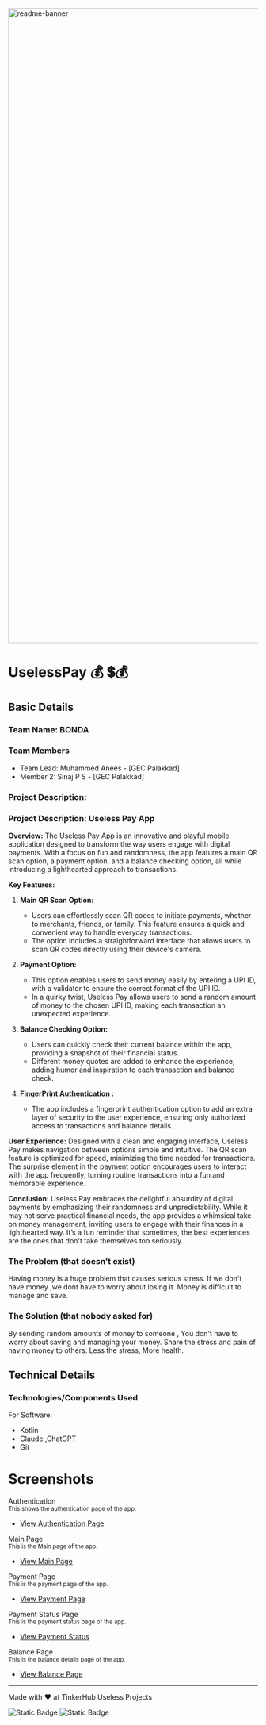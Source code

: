 <img width="1280" alt="readme-banner" src="https://github.com/user-attachments/assets/35332e92-44cb-425b-9dff-27bcf1023c6c">

# UselessPay 💰 💲💰


## Basic Details
### Team Name: BONDA


### Team Members
- Team Lead: Muhammed Anees - [GEC Palakkad]
- Member 2: Sinaj P S - [GEC Palakkad]

### Project Description: 
### Project Description: Useless Pay App

**Overview:**
The Useless Pay App is an innovative and playful mobile application designed to transform the way users engage with digital payments. With a focus on fun and randomness, the app features a main QR scan option, a payment option, and a balance checking option, all while introducing a lighthearted approach to transactions.

**Key Features:**

1. **Main QR Scan Option:**
   - Users can effortlessly scan QR codes to initiate payments, whether to merchants, friends, or family. This feature ensures a quick and convenient way to handle everyday transactions.
   - The option includes a straightforward interface that allows users to scan QR codes directly using their device's camera.

2. **Payment Option:**
   - This option enables users to send money easily by entering a UPI ID, with a validator to ensure the correct format of the UPI ID.
   - In a quirky twist, Useless Pay allows users to send a random amount of money to the chosen UPI ID, making each transaction an unexpected experience.

3. **Balance Checking Option:**
   - Users can quickly check their current balance within the app, providing a snapshot of their financial status.
   - Different money quotes are added to enhance the experience, adding humor and inspiration to each transaction and balance check.
 4. **FingerPrint Authentication :**
    - The app includes a fingerprint authentication option to add an extra layer of security to the user experience, ensuring only authorized access to transactions    and balance details.


**User Experience:**
      Designed with a clean and engaging interface, Useless Pay makes navigation between options simple and intuitive. The QR scan feature is optimized for speed,           minimizing the time needed for transactions. The surprise element in the payment option encourages users to interact with the app frequently, turning routine         transactions into a fun and memorable experience.
    
**Conclusion:**
      Useless Pay embraces the delightful absurdity of digital payments by emphasizing their randomness and unpredictability. While it may not serve practical               financial needs, the app provides a whimsical take on money management, inviting users to engage with their finances in a lighthearted way. It’s a fun                 reminder that sometimes, the best experiences are the ones that don't take themselves too seriously.


      

### The Problem (that doesn't exist)
Having money is a huge problem that causes serious stress.
If we don't have money ,we dont have to worry about losing it.
Money is difficult to manage and save.

### The Solution (that nobody asked for)
By sending random amounts of money to someone , You don't have to worry about saving and managing your money.
Share the stress and pain of having money to others.
Less the stress, More health.

## Technical Details
### Technologies/Components Used
For Software:
- Kotlin
- Claude ,ChatGPT
- Git



# Screenshots 

Authentication  
<small>This shows the authentication page of the app.</small>  
- [View Authentication Page](https://github.com/darkxcodes/UselessPay/blob/main/Photos/authentication.jpeg)  

Main Page  
<small>This is the Main page of the app.</small>  
- [View Main Page](https://github.com/darkxcodes/UselessPay/blob/main/Photos/main%20page.jpeg)  

Payment Page  
<small>This is the payment page of the app.</small>  
- [View Payment Page](https://github.com/darkxcodes/UselessPay/blob/main/Photos/payment%20page.jpeg)  

Payment Status Page  
<small>This is the payment status page of the app.</small>  
- [View Payment Status](https://github.com/darkxcodes/UselessPay/blob/main/Photos/payment_status.jpeg)  

Balance Page  
<small>This is the balance details page of the app.</small>  
- [View Balance Page](https://github.com/darkxcodes/UselessPay/blob/main/Photos/balance.jpeg)  


---
Made with ❤️ at TinkerHub Useless Projects 

![Static Badge](https://img.shields.io/badge/TinkerHub-24?color=%23000000&link=https%3A%2F%2Fwww.tinkerhub.org%2F)
![Static Badge](https://img.shields.io/badge/UselessProject--24-24?link=https%3A%2F%2Fwww.tinkerhub.org%2Fevents%2FQ2Q1TQKX6Q%2FUseless%2520Projects)
